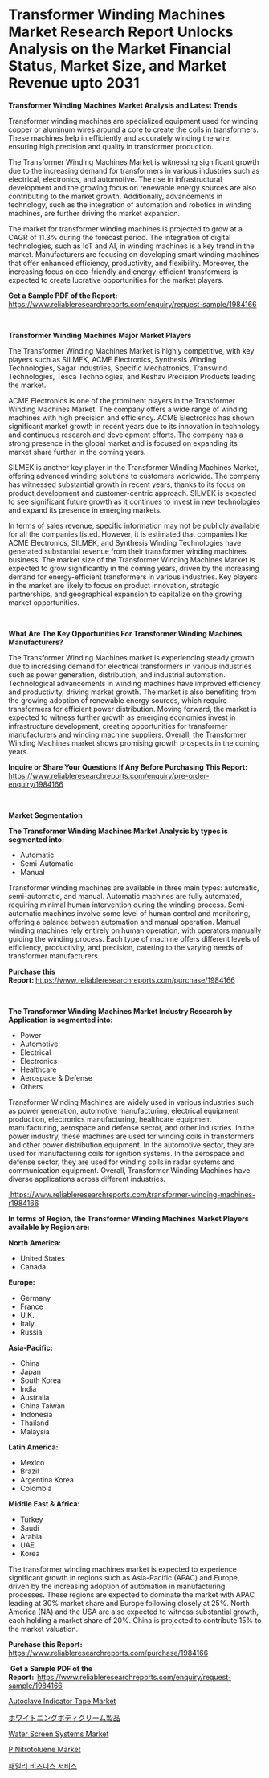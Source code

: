 <p><h1>Transformer Winding Machines Market Research Report Unlocks Analysis on the Market Financial Status, Market Size, and Market Revenue upto 2031</h1></p><p><strong>Transformer Winding Machines Market Analysis and Latest Trends</strong></p>
<p><p>Transformer winding machines are specialized equipment used for winding copper or aluminum wires around a core to create the coils in transformers. These machines help in efficiently and accurately winding the wire, ensuring high precision and quality in transformer production.</p><p>The Transformer Winding Machines Market is witnessing significant growth due to the increasing demand for transformers in various industries such as electrical, electronics, and automotive. The rise in infrastructural development and the growing focus on renewable energy sources are also contributing to the market growth. Additionally, advancements in technology, such as the integration of automation and robotics in winding machines, are further driving the market expansion.</p><p>The market for transformer winding machines is projected to grow at a CAGR of 11.3% during the forecast period. The integration of digital technologies, such as IoT and AI, in winding machines is a key trend in the market. Manufacturers are focusing on developing smart winding machines that offer enhanced efficiency, productivity, and flexibility. Moreover, the increasing focus on eco-friendly and energy-efficient transformers is expected to create lucrative opportunities for the market players.</p></p>
<p><strong>Get a Sample PDF of the Report:&nbsp;</strong> <a href="https://www.reliableresearchreports.com/enquiry/request-sample/1984166">https://www.reliableresearchreports.com/enquiry/request-sample/1984166</a></p>
<p>&nbsp;</p>
<p><strong>Transformer Winding Machines Major Market Players</strong></p>
<p><p>The Transformer Winding Machines Market is highly competitive, with key players such as SILMEK, ACME Electronics, Synthesis Winding Technologies, Sagar Industries, Specific Mechatronics, Transwind Technologies, Tesca Technologies, and Keshav Precision Products leading the market.</p><p>ACME Electronics is one of the prominent players in the Transformer Winding Machines Market. The company offers a wide range of winding machines with high precision and efficiency. ACME Electronics has shown significant market growth in recent years due to its innovation in technology and continuous research and development efforts. The company has a strong presence in the global market and is focused on expanding its market share further in the coming years.</p><p>SILMEK is another key player in the Transformer Winding Machines Market, offering advanced winding solutions to customers worldwide. The company has witnessed substantial growth in recent years, thanks to its focus on product development and customer-centric approach. SILMEK is expected to see significant future growth as it continues to invest in new technologies and expand its presence in emerging markets.</p><p>In terms of sales revenue, specific information may not be publicly available for all the companies listed. However, it is estimated that companies like ACME Electronics, SILMEK, and Synthesis Winding Technologies have generated substantial revenue from their transformer winding machines business. The market size of the Transformer Winding Machines Market is expected to grow significantly in the coming years, driven by the increasing demand for energy-efficient transformers in various industries. Key players in the market are likely to focus on product innovation, strategic partnerships, and geographical expansion to capitalize on the growing market opportunities.</p></p>
<p>&nbsp;</p>
<p><strong>What Are The Key Opportunities For Transformer Winding Machines Manufacturers?</strong></p>
<p><p>The Transformer Winding Machines market is experiencing steady growth due to increasing demand for electrical transformers in various industries such as power generation, distribution, and industrial automation. Technological advancements in winding machines have improved efficiency and productivity, driving market growth. The market is also benefiting from the growing adoption of renewable energy sources, which require transformers for efficient power distribution. Moving forward, the market is expected to witness further growth as emerging economies invest in infrastructure development, creating opportunities for transformer manufacturers and winding machine suppliers. Overall, the Transformer Winding Machines market shows promising growth prospects in the coming years.</p></p>
<p><strong>Inquire or Share Your Questions If Any Before Purchasing This Report:</strong> <a href="https://www.reliableresearchreports.com/enquiry/pre-order-enquiry/1984166">https://www.reliableresearchreports.com/enquiry/pre-order-enquiry/1984166</a></p>
<p>&nbsp;</p>
<p><strong>Market Segmentation</strong></p>
<p><strong>The Transformer Winding Machines Market Analysis by types is segmented into:</strong></p>
<p><ul><li>Automatic</li><li>Semi-Automatic</li><li>Manual</li></ul></p>
<p><p>Transformer winding machines are available in three main types: automatic, semi-automatic, and manual. Automatic machines are fully automated, requiring minimal human intervention during the winding process. Semi-automatic machines involve some level of human control and monitoring, offering a balance between automation and manual operation. Manual winding machines rely entirely on human operation, with operators manually guiding the winding process. Each type of machine offers different levels of efficiency, productivity, and precision, catering to the varying needs of transformer manufacturers.</p></p>
<p><strong>Purchase this Report:&nbsp;</strong><a href="https://www.reliableresearchreports.com/purchase/1984166">https://www.reliableresearchreports.com/purchase/1984166</a></p>
<p>&nbsp;</p>
<p><strong>The Transformer Winding Machines Market Industry Research by Application is segmented into:</strong></p>
<p><ul><li>Power</li><li>Automotive</li><li>Electrical</li><li>Electronics</li><li>Healthcare</li><li>Aerospace & Defense</li><li>Others</li></ul></p>
<p><p>Transformer Winding Machines are widely used in various industries such as power generation, automotive manufacturing, electrical equipment production, electronics manufacturing, healthcare equipment manufacturing, aerospace and defense sector, and other industries. In the power industry, these machines are used for winding coils in transformers and other power distribution equipment. In the automotive sector, they are used for manufacturing coils for ignition systems. In the aerospace and defense sector, they are used for winding coils in radar systems and communication equipment. Overall, Transformer Winding Machines have diverse applications across different industries.</p></p>
<p><a href="https://www.reliableresearchreports.com/transformer-winding-machines-r1984166">&nbsp;https://www.reliableresearchreports.com/transformer-winding-machines-r1984166</a></p>
<p><strong>In terms of Region, the Transformer Winding Machines Market Players available by Region are:</strong></p>
<p>
    <p> <strong> North America: </strong>
        <ul>
            <li>United States</li>
            <li>Canada</li>
        </ul>
        </p> 
    <p> <strong> Europe: </strong>
        <ul>
            <li>Germany</li>
            <li>France</li>
            <li>U.K.</li>
            <li>Italy</li>
            <li>Russia</li>
        </ul>
        </p> 
    <p> <strong> Asia-Pacific: </strong>
        <ul>
            <li>China</li>
            <li>Japan</li>
            <li>South Korea</li>
            <li>India</li>
            <li>Australia</li>
            <li>China Taiwan</li>
            <li>Indonesia</li>
            <li>Thailand</li>
            <li>Malaysia</li>
        </ul>
        </p> 
    <p> <strong> Latin America: </strong>
        <ul>
            <li>Mexico</li>
            <li>Brazil</li>
            <li>Argentina Korea</li>
            <li>Colombia</li>
        </ul>
        </p> 
    <p> <strong> Middle East & Africa: </strong>
        <ul>
            <li>Turkey</li>
            <li>Saudi</li>
            <li>Arabia</li>
            <li>UAE</li>
            <li>Korea</li>
        </ul>
    </p>
    </p>
<p><p>The transformer winding machines market is expected to experience significant growth in regions such as Asia-Pacific (APAC) and Europe, driven by the increasing adoption of automation in manufacturing processes. These regions are expected to dominate the market with APAC leading at 30% market share and Europe following closely at 25%. North America (NA) and the USA are also expected to witness substantial growth, each holding a market share of 20%. China is projected to contribute 15% to the market valuation.</p></p>
<p><strong>Purchase this Report: </strong><a href="https://www.reliableresearchreports.com/purchase/1984166">https://www.reliableresearchreports.com/purchase/1984166</a></p>
<p>&nbsp;<strong>Get a Sample PDF of the Report:&nbsp;&nbsp;</strong><a href="https://www.reliableresearchreports.com/enquiry/request-sample/1984166">https://www.reliableresearchreports.com/enquiry/request-sample/1984166</a></p>
<p><strong></strong></p>
<p><p><a href="https://issuu.com/reportprime-2/docs/autoclave-indicator-tape-market-size-2030.pptx">Autoclave Indicator Tape Market</a></p><p><a href="https://github.com/mathieurico66/Market-Research-Report-List-1/blob/main/813702327631.md">ホワイトニングボディクリーム製品</a></p><p><a href="https://github.com/irfadac/Market-Research-Report-List-2/blob/main/water-screen-systems-market.md">Water Screen Systems Market</a></p><p><a href="https://issuu.com/reportprime-2/docs/p-nitrotoluene-market-size-2030.ppt_caa2b71ed5c5df">P Nitrotoluene Market</a></p><p><a href="https://github.com/ZacharyScthmitt4465/Market-Research-Report-List-1/blob/main/494415725236.md">패밀리 비즈니스 서비스</a></p></p>